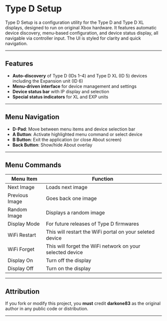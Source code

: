 # Type D Setup

Type D Setup is a configuration utility for the Type D and Type D XL displays, designed to run on original Xbox hardware. It features automatic device discovery, menu-based configuration, and device status display, all navigable via controller input. The UI is styled for clarity and quick navigation.

---

## Features

- **Auto-discovery** of Type D (IDs 1–4) and Type D XL (ID 5) devices including the Expansion unit (ID 6)
- **Menu-driven interface** for device management and settings
- **Device status bar** with IP display and selection
- **Special status indicators** for XL and EXP units

---

## Menu Navigation

- **D-Pad**: Move between menu items and device selection bar
- **A Button**: Activate highlighted menu command or select device
- **B Button**: Exit the application (or close About screen)
- **Back Button**: Show/hide About overlay

---

## Menu Commands

| Menu Item       |  Function   |
|-----------------|-------------|
| Next Image      | Loads next image |
| Previous Image  | Goes back one image |
| Random Image    | Displays a random image|
| Display Mode    | For future releases of Type D firmwares|
| WiFi Restart    | This will restart the WiFi portal on your seleted device|
| WiFi Forget     | This will forget the WiFi network on your selected device|
| Display On      | Turn off the display|
| Display Off     | Turn on the display|


---

## Attribution

If you fork or modify this project, you **must** credit **darkone83** as the original author in any public code or distribution.

---